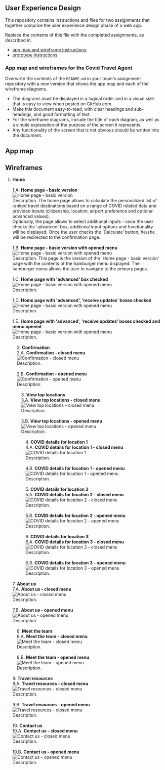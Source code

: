## User Experience Design

This repository contains instructions and files for two assignments that together comprise the user experience design phase of a web app.

Replace the contents of this file with the completed assignments, as described in:

- [app map and wireframe instructions](./instructions-app-map-wireframe.md).
- [prototype instructions](./instructions-prototype.md)


### App map and wireframes for the Covid Travel Agent


Overwrite the contents of the `README.md` in your team's assignment repository with a new version that shows the app map and each of the wireframe diagrams.

- The diagrams must be displayed in a logical order and in a visual size that is easy to view when posted on GitHub.com.
- Make this document easy-to-read, with clear headings and sub-headings, and good formatting of text.
- For the wireframe diagrams, include the title of each diagram, as well as a simple explanation of the purpose of the screen it represents.
- Any functionality of the screen that is not obvious should be written into the document.

## App map

## Wireframes

1. **Home** <br><br>
1.A. **Home page - basic version** <br>
![Home page - basic version ](/ux-design/Home-basic.png)<br>
Description. The home page allows to calculate the personalized list of ranked travel destinations based on a range of COVID related data and provided inputs (citizenship, location, airport preference and optional advanced values). <br>
Optionally, the page allows to select additional inputs - once the user checks the 'advanced' box, additional input options and functionality will be displayed. Once the user checks the 'Calculate' button, he/she will be redirected to the confirmation page. 
<br><br>
1.B. **Home page - basic version with opened menu** <br> 
![Home page - basic version with opened menu](/ux-design/Home-basic-with-opened-menu.png)<br>
Description. This page is the version of the 'Home page - basic version' page with the contents of the hamburger menu displayed. The hamburger menu allows the user to navigate to the primary pages.
<br><br>
1.C. **Home page with 'advanced' box checked** <br> 
![Home page - basic version with opened menu](/ux-design/Home-with-advanced-checkbox-checked.png)<br>
Description.
<br><br>
1.D. **Home page with 'advanced', 'receive updates' boxes checked** <br> 
![Home page - basic version with opened menu](/ux-design/Home-with-advanced-and-receive-updates-checkboxes-checked.png)<br>
Description. 
<br><br>
1.E. **Home page with 'advanced', 'receive updates' boxes checked and menu opened** <br>
![Home page - basic version with opened menu](/ux-design/Home-with-advanced-and-receive-updates-checkbox-checked-and-menu-opened.png)<br> 
Description. 
<br><br> 
&emsp;2. **Confirmation** <br> 
&emsp;2.A. **Confirmation - closed menu** <br>
&emsp;![Confirmation - closed menu](/ux-design/Home-with-advanced-and-receive-updates-checkboxes-checked.png)<br>
&emsp;Description.
<br><br>
&emsp;2.B. **Confirmation - opened menu** <br> 
&emsp;![Confirmation - opened menu](/ux-design/Home-with-advanced-and-receive-updates-checkboxes-checked.png)<br>
&emsp;Description. 
<br><br> 
&emsp;&emsp;3. **View top locations** <br> 
&emsp;&emsp;3.A. **View top locations - closed menu** <br> 
&emsp;&emsp;![View top locations - closed menu](/ux-design/Home-with-advanced-and-receive-updates-checkboxes-checked.png)<br> 
&emsp;&emsp;Description. 
<br><br>
&emsp;&emsp;3.B. **View top locations - opened menu** <br> 
&emsp;&emsp;![View top locations - opened menu](/ux-design/Home-with-advanced-and-receive-updates-checkboxes-checked.png)<br> 
&emsp;&emsp;Description.
<br><br>
&emsp;&emsp;&emsp;4. **COVID details for location 1** <br> 
&emsp;&emsp;&emsp;4.A. **COVID details for location 1 - closed menu** <br> 
&emsp;&emsp;&emsp;![COVID details for location 1](/ux-design/Home-with-advanced-and-receive-updates-checkboxes-checked.png)<br> 
&emsp;&emsp;&emsp;Description. 
<br><br> 
&emsp;&emsp;&emsp;4.B. **COVID details for location 1 - opened menu** <br> 
&emsp;&emsp;&emsp;![COVID details for location 1 - opened menu](/ux-design/Home-with-advanced-and-receive-updates-checkboxes-checked.png)<br>
&emsp;&emsp;&emsp;Description.
<br><br> 
&emsp;&emsp;&emsp;5. **COVID details for location 2** <br> 
&emsp;&emsp;&emsp;5.A. **COVID details for location 2 - closed menu** <br> 
&emsp;&emsp;&emsp;![COVID details for location 2 - closed menu](/ux-design/Home-with-advanced-and-receive-updates-checkboxes-checked.png)<br>
&emsp;&emsp;&emsp;Description.
<br><br>
&emsp;&emsp;&emsp;5.B. **COVID details for location 2 - opened menu** <br> 
&emsp;&emsp;&emsp;![COVID details for location 2 - opened menu](/ux-design/Home-with-advanced-and-receive-updates-checkboxes-checked.png)<br> 
&emsp;&emsp;&emsp;Description.
<br><br>
&emsp;&emsp;&emsp;6. **COVID details for location 3** <br> 
&emsp;&emsp;&emsp;6.A. **COVID details for location 3 - closed menu** <br> 
&emsp;&emsp;&emsp;![COVID details for location 3 - closed menu](/ux-design/Home-with-advanced-and-receive-updates-checkboxes-checked.png)<br> 
&emsp;&emsp;&emsp;Description.
<br><br>
&emsp;&emsp;&emsp;6.B. **COVID details for location 3 - opened menu** <br> 
&emsp;&emsp;&emsp;![COVID details for location 3 - opened menu](/ux-design/Home-with-advanced-and-receive-updates-checkboxes-checked.png)<br> 
&emsp;&emsp;&emsp;Description.
<br><br>
7\. **About us** <br> 
7.A. **About us - closed menu** <br> 
![About us - closed menu](/ux-design/Home-with-advanced-and-receive-updates-checkboxes-checked.png)<br> 
Description.
<br><br> 
7.B. **About us - opened menu** <br> 
![About us - opened menu](/ux-design/Home-with-advanced-and-receive-updates-checkboxes-checked.png)<br> 
Description.
<br><br>
&emsp;8. **Meet the team** <br> 
&emsp;8.A. **Meet the team - closed menu** <br> 
&emsp;![Meet the team - closed menu](/ux-design/Home-with-advanced-and-receive-updates-checkboxes-checked.png)<br>
&emsp;Description. 
<br><br>
&emsp;8.B. **Meet the team - opened menu** <br>
&emsp;![Meet the team - opened menu](/ux-design/Home-with-advanced-and-receive-updates-checkboxes-checked.png)<br>
&emsp;Description.
<br><br> 
9\. **Travel resources** <br>
9.A. **Travel resources - closed menu** <br> 
![Travel resources - closed menu](/ux-design/Home-with-advanced-and-receive-updates-checkboxes-checked.png)<br>
Description.
<br><br> 
9.B. **Travel resources - opened menu** <br> 
![Travel resources - closed menu](/ux-design/Home-with-advanced-and-receive-updates-checkboxes-checked.png)<br>
Description.
<br><br> 
10\. **Contact us** <br> 
10.A. **Contact us - closed menu** <br> 
![Contact us - closed menu](/ux-design/Home-with-advanced-and-receive-updates-checkboxes-checked.png)<br>
Description.
<br><br> 
10.B. **Contact us - opened menu** <br>
![Contact us - opened menu](/ux-design/Home-with-advanced-and-receive-updates-checkboxes-checked.png)<br>
Description.<br>
